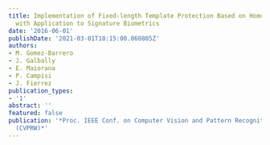 ```yaml
---
title: Implementation of Fixed-length Template Protection Based on Homomorphic Encryption
  with Application to Signature Biometrics
date: '2016-06-01'
publishDate: '2021-03-01T10:15:00.060805Z'
authors:
- M. Gomez-Barrero
- J. Galbally
- E. Maiorana
- P. Campisi
- J. Fierrez
publication_types:
- '1'
abstract: ''
featured: false
publication: '*Proc. IEEE Conf. on Computer Vision and Pattern Recognition Workshops
  (CVPRW)*'
---
```


